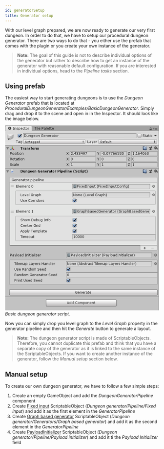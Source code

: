 ```yaml
---
id: generatorSetup
title: Generator setup
---
```


With our level graph prepared, we are now ready to generate our very first dungeon. In order to do that, we have to setup our procedural dungeon generator. There are two ways to do that - you either use the prefab that comes with the plugin or you create your own instance of the generator.

> **Note:** The goal of this guide is not to describe individual options of the generator but rather to describe how to get an instance of the generator with reasonable default configuration. If you are interested in individual options, head to the *Pipeline tasks* section.

## Using prefab

The easiest way to start generating dungeons is to use the *Dungeon Generator* prefab that is located at *ProceduralDungeonGenerator/Examples/BasicDungeonGenerator*. Simply drag and drop it to the scene and open in in the Inspector. It should look like the image below.

![](assets/dungeon_generator_inspector1.png)
*Basic dungeon generator script.*

Now you can simply drop you level graph to the *Level Graph* property in the generator pipeline and then hit the *Generate* button to generate a layout.

> **Note:** The dungeon generator script is made of ScriptableObjects. Therefore, you cannot duplicate this prefab and think that you have a separate copy of the generator as it is linked to the same instance of the ScriptableObjects. If you want to create another instance of the generator, follow the *Manual setup* section below.

## Manual setup

To create our own dungeon generator, we have to follow a few simple steps:

1. Create an empty GameObject and add the *DungeonGeneratorPipeline* component
2. Create [Fixed input](fixedInput.md) ScriptableObject (*Dungeon generator/Pipeline/Fixed input*) and add it as the first element in the *GeneratorPipeline*
3. Create [Graph based generator](graphBasedGenerator.md) ScriptableObject (*Dungeon generator/Generators/Graph based generator*) and add it as the second element in the *GeneratorPipeline*
4. Create [PayloadInitializer](payloadInitializer.md) ScriptableObject (*Dungeon generator/Pipeline/Payload initializer*) and add it ti the *Payload Initializer* field
